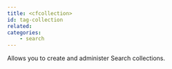 ```yaml
---
title: <cfcollection>
id: tag-collection
related:
categories:
    - search
---
```


Allows you to create and administer Search collections.